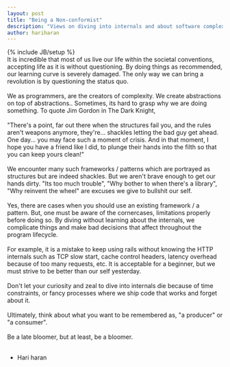 ```yaml
---
layout: post
title: "Being a Non-conformist"
description: "Views on diving into internals and about software complexity"
author: hariharan
---
```

{% include JB/setup %}
<br>
It is incredible that most of us live our life within the societal conventions, accepting life as it is without questioning. By doing things as recommended, our learning curve is severely damaged. The only way we can bring a revolution is by questioning the status quo. 
<br /><br />
We as programmers, are the creators of complexity. We create abstractions on top of abstractions.. Sometimes, its hard to grasp why we are doing something. To quote Jim Gordon in The Dark Knight,
<br /><br />
"There's a point, far out there when the structures fail you, and the rules aren't weapons anymore, they're... shackles letting the bad guy get ahead. One day... you may face such a moment of crisis. And in that moment, I hope you have a friend like I did, to plunge their hands into the filth so that you can keep yours clean!"
<br /><br />
We encounter many such frameworks / patterns which are portrayed as structures but are indeed shackles. But we aren't brave enough to get our hands dirty. "Its too much trouble", "Why bother to when there's a library", "Why reinvent the wheel" are excuses we give to bullshit our self.
<br /><br />
Yes, there are cases when you should use an existing framework / a pattern. But, one must be aware of the cornercases, limitations properly before doing so. By diving without learning about the internals, we complicate things and  make bad decisions that affect throughout the program lifecycle.
<br /><br />
For example, it is a mistake to keep using rails without knowing the HTTP internals such as TCP slow start, cache control headers, latency overhead because of too many requests, etc. It is acceptable for a beginner, but we must strive to be better than our self yesterday.
<br /> <br />
Don't let your curiosity and zeal to dive into internals die because of time constraints, or fancy processes where we ship code that works and forget about it. 
<br /><br />
Ultimately, think about what you want to be remembered as, "a producer" or "a consumer".
<br /><br />
Be a late bloomer, but at least, be a bloomer.
<br /><br />
- Hari haran